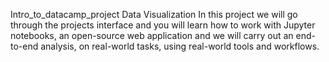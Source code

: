Intro_to_datacamp_project
Data Visualization
In this project we will go through the projects interface and you will learn how to work with Jupyter notebooks, an open-source web application and we will carry out an end-to-end analysis, on real-world tasks, using real-world tools and workflows.
